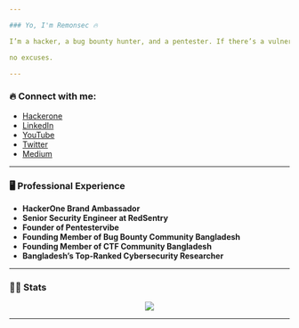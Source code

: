 ```yaml
---

### Yo, I'm Remonsec 🔥

I’m a hacker, a bug bounty hunter, and a pentester. If there’s a vulnerability, best believe I’m hunting it down. Either I’m grinding or getting my hands dirty with code

no excuses.

---
```


### 🔥 Connect with me:
- [Hackerone](https://hackerone.com/remonsec)
- [LinkedIn](https://www.linkedin.com/in/remonsec/)
- [YouTube](https://youtube.com/remonsec)
- [Twitter](https://twitter.com/remonsec)
- [Medium](https://medium.com/@remonsec)

---

### 🖥️ **Professional Experience**

- **HackerOne Brand Ambassador**  
- **Senior Security Engineer at RedSentry**  
- **Founder of Pentestervibe**  
- **Founding Member of Bug Bounty Community Bangladesh**  
- **Founding Member of CTF Community Bangladesh**  
- **Bangladesh’s Top-Ranked Cybersecurity Researcher**

---

### 👨‍💻 Stats

<p align="center">
<a href="https://github.com/anuraghazra/github-readme-stats"> 
<img src="https://github-readme-stats.vercel.app/api?username=remonsec&&show_icons=true&theme=radical"/>
</a>
</p>

---
